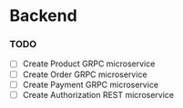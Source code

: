 # Backend

### TODO
- [ ] Create Product GRPC microservice
- [ ] Create Order GRPC microservice
- [ ] Create Payment GRPC microservice
- [ ] Create Authorization REST microservice
